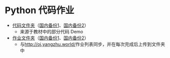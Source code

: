 # Python 代码作业
* [代码文件夹](https://github.com/huobaohuangxu/Coding-homework/tree/main/%E4%BB%A3%E7%A0%81)（[国内备份1](https://gitee.com/huobaohuangxu/Coding-homework/tree/main/%E4%BB%A3%E7%A0%81)、[国内备份2](https://huobaohuangxu.coding.net/public/Coding-Homework/Python-Homework/git/files/main/%E4%BB%A3%E7%A0%81)）
    + 来源于教材中的部分代码 Demo
* [作业文件夹](https://github.com/huobaohuangxu/Coding-homework/tree/main/%E4%BD%9C%E4%B8%9A)（[国内备份1](https://gitee.com/huobaohuangxu/Coding-homework/tree/main/%E4%BD%9C%E4%B8%9A)、[国内备份2](https://huobaohuangxu.coding.net/public/Coding-Homework/Python-Homework/git/files/main/%E4%BD%9C%E4%B8%9A)）
    + 与<http://oj.yangzhu.world/>作业列表同步，并在每次完成后上传到文件夹中
